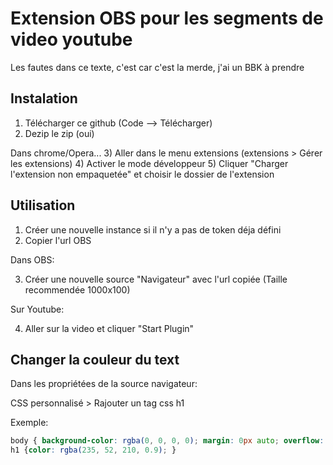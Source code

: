 # Extension OBS pour les segments de video youtube

Les fautes dans ce texte, c'est car c'est la merde, j'ai un BBK à prendre

## Instalation

1) Télécharger ce github (Code --> Télécharger)
2) Dezip le zip (oui)

Dans chrome/Opera...
3) Aller dans le menu extensions (extensions > Gérer les extensions)
4) Activer le mode développeur
5) Cliquer "Charger l'extension non empaquetée" et choisir le dossier de l'extension

## Utilisation

1) Créer une nouvelle instance si il n'y a pas de token déja défini
2) Copier l'url OBS

Dans OBS:

3) Créer une nouvelle source "Navigateur" avec l'url copiée (Taille recommendée 1000x100)

Sur Youtube:

4) Aller sur la video et cliquer "Start Plugin"

## Changer la couleur du text
Dans les propriétées de la source navigateur:

CSS personnalisé > Rajouter un tag css h1

Exemple:
```css
body { background-color: rgba(0, 0, 0, 0); margin: 0px auto; overflow: hidden; }
h1 {color: rgba(235, 52, 210, 0.9); }
```
